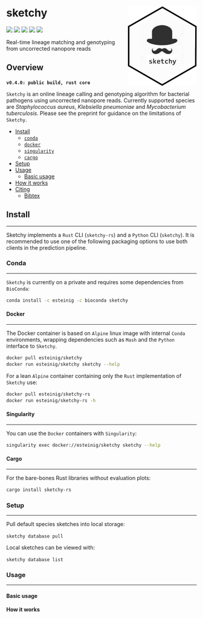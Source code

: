 # sketchy <a href='https://github.com/esteinig'><img src='img/logo.png' align="right" height="210" /></a>

![](https://img.shields.io/badge/version-alpha-red.svg)
![](https://img.shields.io/badge/lifecycle-maturing-blue.svg)
![](https://img.shields.io/badge/core-rust-black.svg)
![](https://img.shields.io/badge/docs-github-green.svg)
![](https://img.shields.io/badge/BioRxiv-v1-orange.svg)

Real-time lineage matching and genotyping from uncorrected nanopore reads

## Overview

**`v0.4.0: public build, rust core`**

`Sketchy` is an online lineage calling and genotyping algorithm for bacterial pathogens using uncorrected nanopore reads. Currently supported species are *Staphylococcus aureus*,  *Klebsiella pneumoniae* and *Mycobacterium tuberculosis*. Please see the preprint for guidance on the limitations of `Sketchy`.

- [Install](#install)
  - [`conda`](#conda)
  - [`docker`](#docker)
  - [`singularity`](#singularity)
  - [`cargo`](#cargo)
- [Setup](#setup)
- [Usage](#usage)
  - [Basic usage](#basic-usage)
- [How it works](#how-it-works)
- [Citing](#citing)
  - [Bibtex](#bibtex)

## Install
---

Sketchy implements a `Rust` CLI (`sketchy-rs`) and a `Python` CLI (`sketchy`). It is recommended to use one of the following packaging options to use both clients in the prediction pipeline.

### Conda
***

`Sketchy` is currently on a private and requires some dependencies from `BioConda`:

```sh
conda install -c esteinig -c bioconda sketchy
```

#### Docker
***

The Docker container is based on `Alpine` linux image with internal `Conda` environments, wrapping dependencies such as `Mash` and the `Python` interface to `Sketchy`.

```sh
docker pull esteinig/sketchy
docker run esteinig/sketchy sketchy --help
```

For a lean `Alpine` container containing only the `Rust` implementation of `Sketchy` use:

```sh
docker pull esteinig/sketchy-rs
docker run esteinig/sketchy-rs -h
```

#### Singularity
***

You can use the `Docker` containers with `Singularity`:

```sh
singularity exec docker://esteinig/sketchy sketchy --help
```

#### Cargo
***

For the bare-bones Rust libraries without evaluation plots:

```sh
cargo install sketchy-rs
```

### Setup
---

Pull default species sketches into local storage:

`sketchy database pull`

Local sketches can be viewed with:

`sketchy database list`


### Usage
---

#### Basic usage


#### How it works

